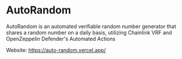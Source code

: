 # AutoRandom

AutoRandom is an automated verifiable random number generator 
that shares a random number on a daily basis, utilizing Chainlink VRF and OpenZeppelin Defender's Automated Actions

Website: https://auto-random.vercel.app/
